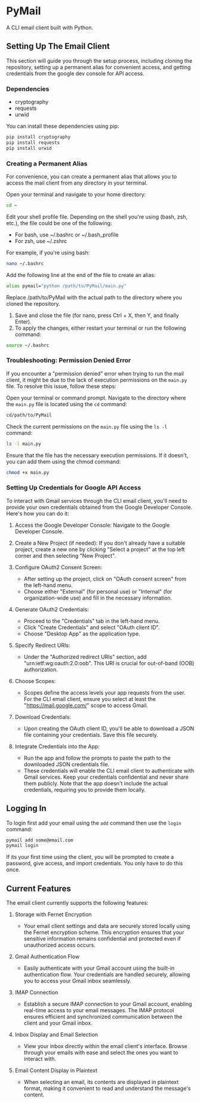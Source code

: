# PyMail
A CLI email client built with Python.

## Setting Up The Email Client
This section will guide you through the setup process, including cloning the repository, setting up a permanent alias for convenient access, and getting credentials from the google dev console for API access.

### Dependencies

- cryptography
- requests
- urwid

You can install these dependencies using pip:
```bash
pip install cryptography
pip install requests
pip install urwid
```

### Creating a Permanent Alias
For convenience, you can create a permanent alias that allows you to access the mail client from any directory in your terminal.

Open your terminal and navigate to your home directory:
```bash
cd ~
```
Edit your shell profile file. Depending on the shell you're using (bash, zsh, etc.), the file could be one of the following:

- For bash, use ~/.bashrc or ~/.bash_profile
- For zsh, use ~/.zshrc

For example, if you're using bash:
```bash
nano ~/.bashrc
```

Add the following line at the end of the file to create an alias:
```bash
alias pymail="python /path/to/PyMail/main.py"
```
Replace /path/to/PyMail with the actual path to the directory where you cloned the repository.
1. Save and close the file (for nano, press Ctrl + X, then Y, and finally Enter).
2. To apply the changes, either restart your terminal or run the following command:
```bash
source ~/.bashrc
```

### Troubleshooting: Permission Denied Error

If you encounter a "permission denied" error when trying to run the mail client, it might be due to the lack of execution permissions on the `main.py` file. To resolve this issue, follow these steps:

Open your terminal or command prompt. Navigate to the directory where the `main.py` file is located using the `cd` command:
```bash
cd/path/to/PyMail
   ```
Check the current permissions on the `main.py` file using the `ls -l` command:
```bash
ls -l main.py
```
Ensure that the file has the necessary execution permissions. If it doesn't, you can add them using the chmod command:
```bash
chmod +x main.py
```

### Setting Up Credentials for Google API Access
To interact with Gmail services through the CLI email client, you'll need to provide your own credentials obtained from the Google Developer Console. Here's how you can do it:

1. Access the Google Developer Console: Navigate to the Google Developer Console.


2. Create a New Project (if needed): If you don't already have a suitable project, create a new one by clicking "Select a project" at the top left corner and then selecting "New Project".


3. Configure OAuth2 Consent Screen:
    - After setting up the project, click on "OAuth consent screen" from the left-hand menu.
    - Choose either "External" (for personal use) or "Internal" (for organization-wide use) and fill in the necessary information.


4. Generate OAuth2 Credentials:
    - Proceed to the "Credentials" tab in the left-hand menu.
    - Click "Create Credentials" and select "OAuth client ID".
    - Choose "Desktop App" as the application type.


5. Specify Redirect URIs:
    - Under the "Authorized redirect URIs" section, add "urn:ietf:wg:oauth:2.0:oob". This URI is crucial for out-of-band (OOB) authorization.


6. Choose Scopes:
    - Scopes define the access levels your app requests from the user. For the CLI email client, ensure you select at least the "https://mail.google.com/" scope to access Gmail.


7. Download Credentials:
    - Upon creating the OAuth client ID, you'll be able to download a JSON file containing your credentials. Save this file securely.


8. Integrate Credentials into the App:
    - Run the app and follow the prompts to paste the path to the downloaded JSON credentials file.
    - These credentials will enable the CLI email client to authenticate with Gmail services. Keep your credentials confidential and never share them publicly. Note that the app doesn't include the actual credentials, requiring you to provide them locally.

## Logging In

To login first add your email using the `add` command then use the `login` command:
```bash
pymail add some@email.com
pymail login
```

If its your first time using the client, you will be prompted to create a password, give access, and import credentials. You only have to do this once.


## Current Features
The email client currently supports the following features:
1. Storage with Fernet Encryption
    - Your email client settings and data are securely stored locally using the Fernet encryption scheme. This encryption ensures that your sensitive information remains confidential and protected even if unauthorized access occurs.

2. Gmail Authentication Flow
    - Easily authenticate with your Gmail account using the built-in authentication flow. Your credentials are handled securely, allowing you to access your Gmail inbox seamlessly.

3. IMAP Connection
    - Establish a secure IMAP connection to your Gmail account, enabling real-time access to your email messages. The IMAP protocol ensures efficient and synchronized communication between the client and your Gmail inbox.

4. Inbox Display and Email Selection
    - View your inbox directly within the email client's interface. Browse through your emails with ease and select the ones you want to interact with.

5. Email Content Display in Plaintext
    - When selecting an email, its contents are displayed in plaintext format, making it convenient to read and understand the message's content.


